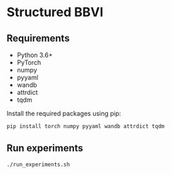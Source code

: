 # Structured BBVI

## Requirements

- Python 3.6+
- PyTorch
- numpy
- pyyaml
- wandb
- attrdict
- tqdm

Install the required packages using pip:
```bash
pip install torch numpy pyyaml wandb attrdict tqdm
```
## Run experiments
```bash
./run_experiments.sh
```
